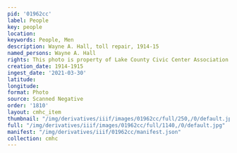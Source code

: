 ```yaml
---
pid: '01962cc'
label: People
key: people
location: 
keywords: People, Men
description: Wayne A. Hall, toll repair, 1914-15
named_persons: Wayne A. Hall
rights: This photo is property of Lake County Civic Center Association.
creation_date: 1914-1915
ingest_date: '2021-03-30'
latitude: 
longitude: 
format: Photo
source: Scanned Negative
order: '1810'
layout: cmhc_item
thumbnail: "/img/derivatives/iiif/images/01962cc/full/250,/0/default.jpg"
full: "/img/derivatives/iiif/images/01962cc/full/1140,/0/default.jpg"
manifest: "/img/derivatives/iiif/01962cc/manifest.json"
collection: cmhc
---
```

